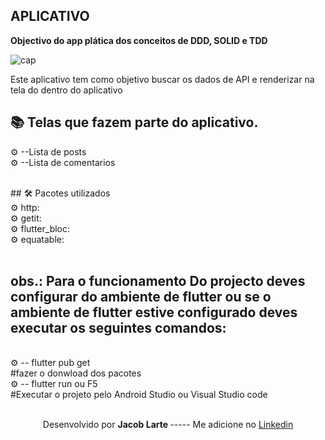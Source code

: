 ## APLICATIVO




<b>Objectivo do app plática  dos conceitos de DDD, SOLID e TDD </b>   

![cap](https://github.com/Jacob-dvlp/clean-architecture-flutte/blob/master/image1.png)


<p> Este aplicativo  tem como objetivo buscar os dados de API e  renderizar  na tela do dentro do aplicativo </b>  </p>

## 📚 Telas que fazem parte do aplicativo.

 ⚙ --Lista de posts <br>
 ⚙ --Lista  de comentarios <br>


<br>
## 🛠 Pacotes utilizados <br>  
⚙ http:  <br>  
⚙ getit:  <br>
⚙ flutter_bloc: <br>
⚙ equatable: <br>

<br>

 ## obs.: Para o funcionamento Do projecto deves configurar do ambiente de flutter ou se  o ambiente de flutter  estive configurado deves executar os seguintes comandos:
 <br>
 ⚙ -- flutter pub get <br>
 #fazer o donwload dos pacotes <br>
 ⚙ -- flutter run ou F5 <br>
 #Executar o projeto pelo Android Studio ou Visual Studio code <br>
 
 

 <br>
 
  <p align=center > Desenvolvido por  <b> Jacob Larte </b>  ----- Me adicione no <a href="https://www.linkedin.com/in/jacob-lartes/">Linkedin</a> </p>
 


 
